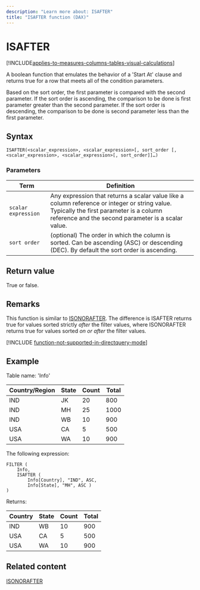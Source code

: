 ```yaml
---
description: "Learn more about: ISAFTER"
title: "ISAFTER function (DAX)"
---
```

# ISAFTER

[!INCLUDE[applies-to-measures-columns-tables-visual-calculations](includes/applies-to-measures-columns-tables-visual-calculations.md)]

A boolean function that emulates the behavior of a 'Start At' clause and returns true for a row that meets all of the condition parameters.

Based on the sort order, the first parameter is compared with the second parameter. If the sort order is ascending, the comparison to be done is first parameter greater than the second parameter. If the sort order is descending, the comparison to be done is second parameter less than the first parameter.

## Syntax

```DAX
ISAFTER(<scalar_expression>, <scalar_expression>[, sort_order [, <scalar_expression>, <scalar_expression>[, sort_order]]…)
```

### Parameters

|Term|Definition|
|--------|--------------|
|`scalar expression`|Any expression that returns a scalar value like a column reference or integer or string value. Typically the first parameter is a column reference and the second parameter is a scalar value.|
|`sort order`|(optional) The order in which the column is sorted. Can be ascending (ASC) or descending (DEC). By default the sort order is ascending.|

## Return value

True or false.

## Remarks

This function is similar to [ISONORAFTER](isonorafter-function-dax.md). The difference is ISAFTER returns true for values sorted strictly *after* the filter values, where ISONORAFTER returns true for values sorted *on or after* the filter values.

[!INCLUDE [function-not-supported-in-directquery-mode](includes/function-not-supported-in-directquery-mode.md)]

## Example

Table name: 'Info'

|Country/Region|State|Count|Total|
|-----------|---------|---------|---------|
|IND|JK|20|800|
|IND|MH|25|1000|
|IND|WB|10|900|
|USA|CA|5|500|
|USA|WA|10|900|

The following expression:

```dax
FILTER (
    Info,
    ISAFTER (
        Info[Country], "IND", ASC,
        Info[State], "MH", ASC )
)
```

Returns:

|Country|State|Count|Total|
|-----------|---------|---------|---------|
|IND|WB|10|900|
|USA|CA|5|500|
|USA|WA|10|900|

## Related content

[ISONORAFTER](isonorafter-function-dax.md)